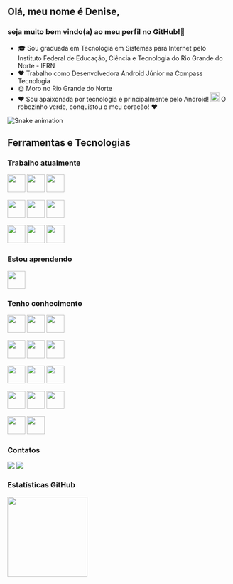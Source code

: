 ## Olá, meu nome é Denise,
### seja muito bem vindo(a) ao meu perfil no GitHub!👋

- 🎓 Sou graduada em Tecnologia em Sistemas para Internet pelo Instituto Federal de Educação, Ciência e Tecnologia do Rio Grande do Norte - IFRN
- ❤️ Trabalho como Desenvolvedora Android Júnior na Compass Tecnologia
- 🌞 Moro no Rio Grande do Norte
- ❤️ Sou apaixonada por tecnologia e principalmente pelo Android! <img src="https://cdn.jsdelivr.net/gh/devicons/devicon/icons/android/android-original.svg" width="20" height="20"/> O robozinho verde, conquistou o meu coração! ❤️

![Snake animation](https://github.com/seu-usuário-aqui/seu-usuário-aqui/blob/output/github-contribution-grid-snake.svg)

## Ferramentas e Tecnologias
### Trabalho atualmente
<img src="https://cdn.jsdelivr.net/gh/devicons/devicon/icons/android/android-original.svg" width="40" height="40"/> <img src="https://cdn.jsdelivr.net/gh/devicons/devicon/icons/kotlin/kotlin-original.svg" width="40" height="40"/> <img src="https://cdn.jsdelivr.net/gh/devicons/devicon/icons/java/java-original.svg" width="40" height="40"/> 

<img src="https://cdn.jsdelivr.net/gh/devicons/devicon/icons/intellij/intellij-original.svg" width="40" height="40"/> <img src="https://cdn.jsdelivr.net/gh/devicons/devicon/icons/slack/slack-original-wordmark.svg" width="40" height="40"/> <img src="https://cdn.jsdelivr.net/gh/devicons/devicon/icons/vscode/vscode-original-wordmark.svg" width="40" height="40"/> 

<img src="https://cdn.jsdelivr.net/gh/devicons/devicon/icons/github/github-original.svg" width="40" height="40"/> <img src="https://cdn.jsdelivr.net/gh/devicons/devicon/icons/git/git-original.svg" width="40" height="40"/> <img src="https://cdn.jsdelivr.net/gh/devicons/devicon/icons/jira/jira-original.svg" width="40" height="40"/> 

### Estou aprendendo
<img src="https://cdn.jsdelivr.net/gh/devicons/devicon/icons/jenkins/jenkins-original.svg" width="40" height="40"/> 

### Tenho conhecimento
<img src="https://cdn.jsdelivr.net/gh/devicons/devicon/icons/msdos/msdos-original.svg" width="40" height="40"/> <img src="https://cdn.jsdelivr.net/gh/devicons/devicon/icons/linux/linux-original.svg" width="40" height="40"/> <img src="https://cdn.jsdelivr.net/gh/devicons/devicon/icons/ubuntu/ubuntu-plain-wordmark.svg" width="40" height="40"/>

<img src="https://cdn.jsdelivr.net/gh/devicons/devicon/icons/html5/html5-original.svg" width="40" height="40"/> <img src="https://cdn.jsdelivr.net/gh/devicons/devicon/icons/css3/css3-original.svg" width="40" height="40"/> <img src="https://cdn.jsdelivr.net/gh/devicons/devicon/icons/javascript/javascript-original.svg" width="40" height="40"/>

<img src="https://cdn.jsdelivr.net/gh/devicons/devicon/icons/angularjs/angularjs-original.svg" width="40" height="40"/> <img src="https://cdn.jsdelivr.net/gh/devicons/devicon/icons/bootstrap/bootstrap-original.svg" width="40" height="40"/> <img src="https://cdn.jsdelivr.net/gh/devicons/devicon/icons/laravel/laravel-plain-wordmark.svg" width="40" height="40"/> 

<img src="https://cdn.jsdelivr.net/gh/devicons/devicon/icons/php/php-original.svg" width="40" height="40"/> <img src="https://cdn.jsdelivr.net/gh/devicons/devicon/icons/spring/spring-original-wordmark.svg" width="40" height="40"/> <img src="https://cdn.jsdelivr.net/gh/devicons/devicon/icons/tomcat/tomcat-original-wordmark.svg" width="40" height="40"/> 

<img src="https://cdn.jsdelivr.net/gh/devicons/devicon/icons/firebase/firebase-plain.svg" width="40" height="40"/> <img src="https://cdn.jsdelivr.net/gh/devicons/devicon/icons/mysql/mysql-original-wordmark.svg" width="40" height="40"/>

### Contatos
<div>
<a href = "mailto:dmaria.natal@gmail.com"><img src="https://img.shields.io/badge/Gmail-D14836?style=for-the-badge&logo=gmail&logoColor=white" target="_blank"></a>
<a href="https://www.linkedin.com/in/denise-leandro-de-castro-59425b4a/" target="_blank"><img src="https://img.shields.io/badge/-LinkedIn-%230077B5?style=for-the-badge&logo=linkedin&logoColor=white" target="_blank"></a>   
</div>

### Estatísticas GitHub
<div>
<a href="https://github.com/DeniseLeandroDeCastro">
<img height="180em" src="https://github-readme-stats.vercel.app/api/top-langs/?username=DeniseLeandroDeCastro&layout=compact&langs_count=7&theme=dracula"/>
</div>




